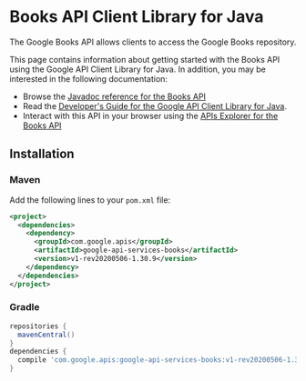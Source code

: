 # Books API Client Library for Java

The Google Books API allows clients to access the Google Books repository.

This page contains information about getting started with the Books API
using the Google API Client Library for Java. In addition, you may be interested
in the following documentation:

* Browse the [Javadoc reference for the Books API][javadoc]
* Read the [Developer's Guide for the Google API Client Library for Java][google-api-client].
* Interact with this API in your browser using the [APIs Explorer for the Books API][api-explorer]

## Installation

### Maven

Add the following lines to your `pom.xml` file:

```xml
<project>
  <dependencies>
    <dependency>
      <groupId>com.google.apis</groupId>
      <artifactId>google-api-services-books</artifactId>
      <version>v1-rev20200506-1.30.9</version>
    </dependency>
  </dependencies>
</project>
```

### Gradle

```gradle
repositories {
  mavenCentral()
}
dependencies {
  compile 'com.google.apis:google-api-services-books:v1-rev20200506-1.30.9'
}
```

[javadoc]: https://googleapis.dev/java/google-api-services-books/latest/index.html
[google-api-client]: https://github.com/googleapis/google-api-java-client/
[api-explorer]: https://developers.google.com/apis-explorer/#p/books/v1/
